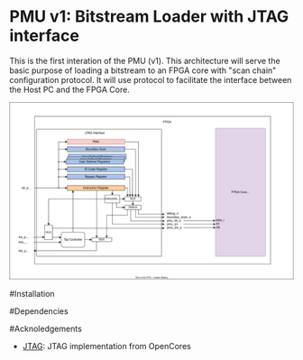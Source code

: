 # PMU v1: Bitstream Loader with JTAG interface

This is the first interation of the PMU (v1). This architecture will serve the basic purpose of loading a bitstream to an FPGA core with "scan chain" configuration protocol. It will use protocol to facilitate the interface between the Host PC and the FPGA Core.

<p>
  <img src="/docs/figures/PMUv1.drawio.svg">
</p>

#Installation

#Dependencies

#Acknoledgements
- [JTAG](https://github.com/freecores/jtag): JTAG implementation from OpenCores
